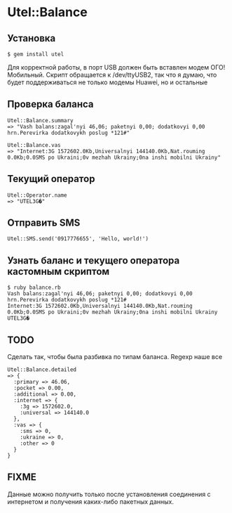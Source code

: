 Utel::Balance
============

Установка
------------

    $ gem install utel

Для корректной работы, в порт USB должен быть вставлен модем ОГО!Мобильный. Скрипт обращается к /dev/ttyUSB2, так что я думаю, что будет поддерживаться не только модемы Huawei, но и остальные

Проверка баланса
----------------

    Utel::Balance.summary
    => "Vash balans:zagal'nyi 46,06; paketnyi 0,00; dodatkovyi 0,00 hrn.Perevirka dodatkovykh poslug *121#"

    Utel::Balance.vas
    => "Internet:3G 1572602.0Kb,Universalnyi 144140.0Kb,Nat.rouming 0.0Kb;0.0SMS po Ukraini;0v mezhah Ukrainy;0na inshi mobilni Ukrainy"

Текущий оператор
----------------

    Utel::Operator.name
    => "UTEL3G�"

Отправить SMS
-------------

    Utel::SMS.send('0917776655', 'Hello, world!')


Узнать баланс и текущего оператора кастомным скриптом
---------------------------

    $ ruby balance.rb
    Vash balans:zagal'nyi 46,06; paketnyi 0,00; dodatkovyi 0,00 hrn.Perevirka dodatkovykh poslug *121#
    Internet:3G 1572602.0Kb,Universalnyi 144140.0Kb,Nat.rouming 0.0Kb;0.0SMS po Ukraini;0v mezhah Ukrainy;0na inshi mobilni Ukrainy
    UTEL3G�

TODO
----

Сделать так, чтобы была разбивка по типам баланса. Regexp наше все

    Utel::Balance.detailed
    => {
      :primary => 46.06,
      :pocket => 0.00,
      :additional => 0.00,
      :internet => {
        :3g => 1572602.0,
        :universal => 144140.0
      },
      :vas => {
        :sms => 0,
        :ukraine => 0,
        :other => 0
      }
    }

FIXME
-----

Данные можно получить только после установления соединения с интернетом и получения каких-либо пакетных данных.
